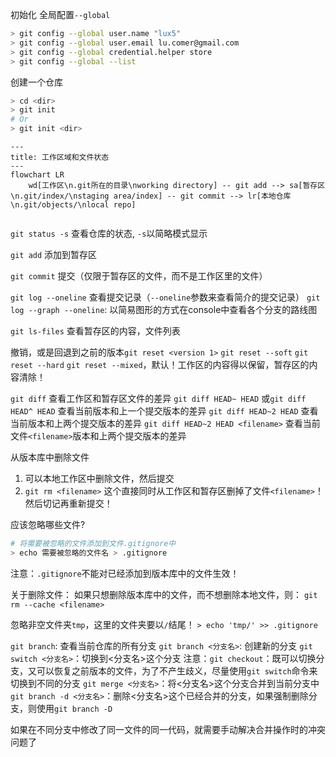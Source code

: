初始化
全局配置`--global`

```sh
> git config --global user.name "lux5"
> git config --global user.email lu.comer@gmail.com
> git config --global credential.helper store
> git config --global --list
```

创建一个仓库

```sh
> cd <dir>
> git init
# Or
> git init <dir>
```

```mermaid
---
title: 工作区域和文件状态
---
flowchart LR
	wd[工作区\n.git所在的目录\nworking directory] -- git add --> sa[暂存区\n.git/index/\nstaging area/index] -- git commit --> lr[本地仓库\n.git/objects/\nlocal repo]
	
```

`git status -s`	查看仓库的状态, `-s`以简略模式显示

`git add`	添加到暂存区

`git commit`	提交（仅限于暂存区的文件，而不是工作区里的文件）

`git log --oneline`	查看提交记录（`--oneline`参数来查看简介的提交记录）
`git log --graph --oneline`: 以简易图形的方式在console中查看各个分支的路线图

`git ls-files`	查看暂存区的内容，文件列表

撤销，或是回退到之前的版本`git reset <version 1>`
`git reset --soft`
`git reset --hard`
`git reset --mixed`，默认！工作区的内容得以保留，暂存区的内容清除！

`git diff`	查看工作区和暂存区文件的差异
`git diff HEAD~ HEAD`  或`git diff HEAD^ HEAD`	查看当前版本和上一个提交版本的差异
`git diff HEAD~2 HEAD`	查看当前版本和上两个提交版本的差异
`git diff HEAD~2 HEAD <filename>`	查看当前文件`<filename>`版本和上两个提交版本的差异

从版本库中删除文件
1. 可以本地工作区中删除文件，然后提交
2. `git rm <filename>`	这个直接同时从工作区和暂存区删掉了文件`<filename>`！然后切记再重新提交！

应该忽略哪些文件?
```sh
# 将需要被忽略的文件添加到文件.gitignore中
> echo 需要被忽略的文件名 > .gitignore
```
注意：`.gitignore`不能对已经添加到版本库中的文件生效！

关于删除文件：
如果只想删除版本库中的文件，而不想删除本地文件，则：
`git rm --cache <filename>`

忽略非空文件夹`tmp`，这里的文件夹要以`/`结尾！
`> echo 'tmp/' >> .gitignore`

`git branch`: 查看当前仓库的所有分支
`git branch <分支名>`: 创建新的分支
`git switch <分支名>`：切换到<分支名>这个分支
注意：`git checkout`：既可以切换分支，又可以恢复之前版本的文件，为了不产生歧义，尽量使用`git switch`命令来切换到不同的分支
`git merge <分支名>`：将<分支名>这个分支合并到当前分支中
`git branch -d <分支名>`：删除<分支名>这个已经合并的分支，如果强制删除分支，则使用`git branch -D`

如果在不同分支中修改了同一文件的同一代码，就需要手动解决合并操作时的冲突问题了